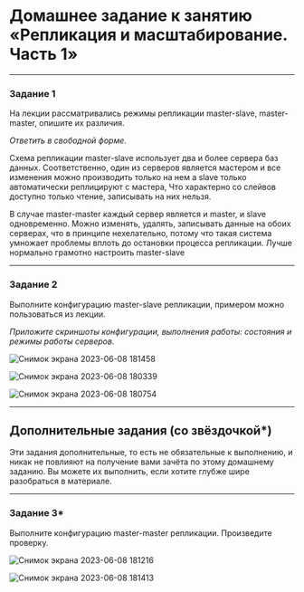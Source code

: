 # Домашнее задание к занятию «Репликация и масштабирование. Часть 1»


---

### Задание 1

На лекции рассматривались режимы репликации master-slave, master-master, опишите их различия.

*Ответить в свободной форме.*

Схема репликации master-slave использует два и более сервера баз данных. Соответственно, один из серверов является мастером и все изменения можно производить только на нем а slave только автоматически реплицируют с мастера, Что характерно со слейвов доступно только чтение, записывать на них нельзя.

В случае master-master каждый сервер является и master, и slave одновременно. Можно изменять, удалять, записывать данные на обоих сeрвeрах, что в принципе нехелательно, потому что такая система умножает проблемы вплоть до остановки процесса репликации. Лучше нормально грамотно настроить master-slave

---

### Задание 2

Выполните конфигурацию master-slave репликации, примером можно пользоваться из лекции.

*Приложите скриншоты конфигурации, выполнения работы: состояния и режимы работы серверов.*

![Снимок экрана 2023-06-08 181458](https://github.com/AlexanderM33/sdb-homeworks/assets/122460278/b2af5909-7f47-4c98-9c97-f199bdd24b89)

![Снимок экрана 2023-06-08 180339](https://github.com/AlexanderM33/sdb-homeworks/assets/122460278/b5ea0f6f-5164-449f-90cd-5f90b5d0a68c)

![Снимок экрана 2023-06-08 180754](https://github.com/AlexanderM33/sdb-homeworks/assets/122460278/c83f02d0-1780-4fba-a503-595559e73a33)


---

## Дополнительные задания (со звёздочкой*)
Эти задания дополнительные, то есть не обязательные к выполнению, и никак не повлияют на получение вами зачёта по этому домашнему заданию. Вы можете их выполнить, если хотите глубже шире разобраться в материале.

---

### Задание 3* 

Выполните конфигурацию master-master репликации. Произведите проверку.

![Снимок экрана 2023-06-08 181216](https://github.com/AlexanderM33/sdb-homeworks/assets/122460278/2973e754-46cb-45d3-a8b1-78f5515a0b7e)

![Снимок экрана 2023-06-08 181413](https://github.com/AlexanderM33/sdb-homeworks/assets/122460278/9eec64f2-bcb9-41db-9a72-a513b946c63e)

